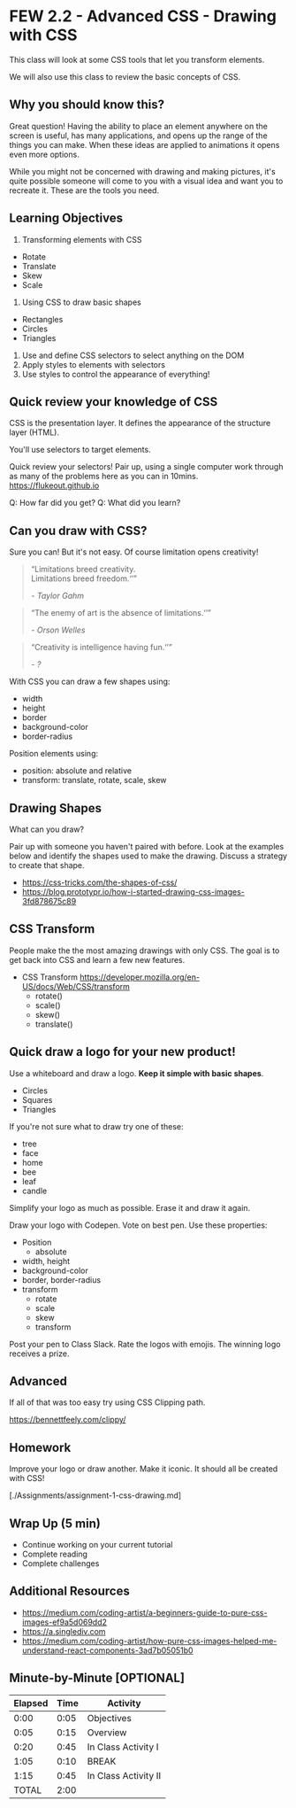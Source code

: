 # FEW 2.2 - Advanced CSS - Drawing with CSS

This class will look at some CSS tools that let you transform elements. 

We will also use this class to review the basic concepts of CSS. 

## Why you should know this?

Great question! Having the ability to place an element anywhere on the screen is useful, has many applications, and opens up the range of the things you can make. When these ideas are applied to animations it opens even more options. 

While you might not be concerned with drawing and making pictures, it's quite possible someone will come to you with a visual idea and want you to recreate it. These are the tools you need. 

## Learning Objectives

1. Transforming elements with CSS
  - Rotate
  - Translate
  - Skew
  - Scale
1. Using CSS to draw basic shapes 
  - Rectangles 
  - Circles 
  - Triangles
1. Use and define CSS selectors to select anything on the DOM
1. Apply styles to elements with selectors 
1. Use styles to control the appearance of everything! 

## Quick review your knowledge of CSS

CSS is the presentation layer. It defines the appearance of the structure layer (HTML).

You'll use selectors to target elements. 

Quick review your selectors! Pair up, using a single computer work through as many of the problems here as you can in 10mins.  https://flukeout.github.io

Q: How far did you get? 
Q: What did you learn? 

## Can you draw with CSS? 

Sure you can! But it's not easy. Of course limitation opens creativity!

<blockquote>
  <p><q>Limitations breed creativity.<br>
  Limitations breed freedom.<q></p>
  <cite>- Taylor Gahm</cite>
</blockquote>

<blockquote>
  <p><q>The enemy of art is the absence of limitations.<q></p>
  <cite>- Orson Welles</cite>
</blockquote>

<blockquote>
  <p><q>Creativity is intelligence having fun.<q></p>
  <cite>- ?</cite>
</blockquote>

With CSS you can draw a few shapes using: 

- width
- height
- border
- background-color
- border-radius

Position elements using: 

- position: absolute and relative
- transform: translate, rotate, scale, skew 

## Drawing Shapes

What can you draw?

Pair up with someone you haven't paired with before. Look at the examples below and identify the shapes used to make the drawing. Discuss a strategy to create that shape. 

- https://css-tricks.com/the-shapes-of-css/
- https://blog.prototypr.io/how-i-started-drawing-css-images-3fd878675c89

## CSS Transform

People make the the most amazing drawings with only CSS. The goal is to get back into CSS and learn a few new features. 

- CSS Transform https://developer.mozilla.org/en-US/docs/Web/CSS/transform
  - rotate()
  - scale()
  - skew()
  - translate()

## Quick draw a logo for your new product! 

Use a whiteboard and draw a logo. **Keep it simple with basic shapes**. 

- Circles 
- Squares 
- Triangles

If you're not sure what to draw try one of these: 

- tree
- face
- home 
- bee 
- leaf 
- candle 

Simplify your logo as much as possible. Erase it and draw it again.

Draw your logo with Codepen. Vote on best pen. Use these properties: 

- Position 
  - absolute
- width, height
- background-color
- border, border-radius
- transform
  - rotate
  - scale
  - skew 
  - transform

Post your pen to Class Slack. Rate the logos with emojis. The winning logo receives a prize. 

## Advanced

If all of that was too easy try using CSS Clipping path.

https://bennettfeely.com/clippy/

## Homework 

Improve your logo or draw another. Make it iconic. It should all be created with CSS! 

[./Assignments/assignment-1-css-drawing.md]

## Wrap Up (5 min)

- Continue working on your current tutorial
- Complete reading
- Complete challenges

## Additional Resources

- https://medium.com/coding-artist/a-beginners-guide-to-pure-css-images-ef9a5d069dd2
- https://a.singlediv.com
- https://medium.com/coding-artist/how-pure-css-images-helped-me-understand-react-components-3ad7b05051b0

## Minute-by-Minute [OPTIONAL]

| **Elapsed** | **Time**  | **Activity**              |
| ----------- | --------- | ------------------------- |
| 0:00        | 0:05      | Objectives                |
| 0:05        | 0:15      | Overview                  |
| 0:20        | 0:45      | In Class Activity I       |
| 1:05        | 0:10      | BREAK                     |
| 1:15        | 0:45      | In Class Activity II      |
| TOTAL       | 2:00      |                           |
